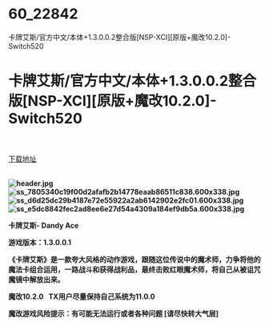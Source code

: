 # 60_22842
卡牌艾斯/官方中文/本体+1.3.0.0.2整合版[NSP-XCI][原版+魔改10.2.0]-Switch520
# 卡牌艾斯/官方中文/本体+1.3.0.0.2整合版[NSP-XCI][原版+魔改10.2.0]-Switch520
 <br/></br>
[下载地址](https://www.switch520.cc/article/22842 "下载地址")
<br/></br>

<p><strong><img title="header.jpg" src="https://www.switch520.cc/muke_img/2021_10_02_ab09e5ed999d5.jpg" alt="header.jpg"></strong><br>
<strong><img title="ss_7805340c19f00d2afafb2b14778eaab86511c838.600x338.jpg" src="https://www.switch520.cc/muke_img/2021_10_02_a85c358b0e66f.jpg" alt="ss_7805340c19f00d2afafb2b14778eaab86511c838.600x338.jpg"></strong><br>
<strong><img title="ss_d6d25dc29b4187e72e55922a2ab6142902e2fc01.600x338.jpg" src="https://www.switch520.cc/muke_img/2021_10_02_c2d456cd73f0b.jpg" alt="ss_d6d25dc29b4187e72e55922a2ab6142902e2fc01.600x338.jpg"></strong><br>
<strong><img title="ss_e5dc8842fec2ad8ee6e27d54a4309a184ef9db5a.600x338.jpg" src="https://www.switch520.cc/muke_img/2021_10_02_28403c356c307.jpg" alt="ss_e5dc8842fec2ad8ee6e27d54a4309a184ef9db5a.600x338.jpg">&nbsp;</strong></p>
<p><strong>卡牌艾斯- Dandy Ace</strong></p>
<p><strong>游戏版本：1.3.0.0.1</strong></p>
<p><strong>《卡牌艾斯》是一款夸大风格的动作游戏，跟随这位传说中的魔术师，力争将他的魔法卡组合运用，一路战斗和获得战利品，最终击败红眼魔术师，将自己从被诅咒魔镜中解放出来。</strong></p>
<p><strong>魔改10.2.0 &nbsp;&nbsp;TX用户尽量保持自己系统为11.0.0</strong></p>
<p><strong>魔改游戏风险提示：有可能无法运行或者各种问题 [请尽快转大气层]</strong></p>
